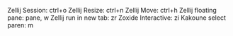 Zellij Session: ctrl+o
Zellij Resize: ctrl+n
Zellij Move: ctrl+h
Zellij floating pane: pane, w
Zellij run in new tab: zr
Zoxide Interactive: zi
Kakoune select paren: m